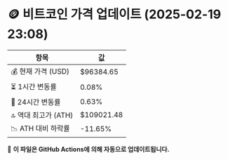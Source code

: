 # 🪙 비트코인 가격 업데이트 (2025-02-19 23:08)

| 항목                | 값 |
|--------------------|----------------|
| 💰 현재 가격 (USD) | $96384.65 |
| ⏳ 1시간 변동률    | 0.08% |
| 📆 24시간 변동률   | 0.63% |
| 🔝 역대 최고가 (ATH) | $109021.48 |
| 📉 ATH 대비 하락률 | -11.65% |

🔄 **이 파일은 GitHub Actions에 의해 자동으로 업데이트됩니다.**

